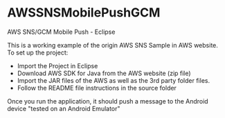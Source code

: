 # AWSSNSMobilePushGCM
AWS SNS/GCM Mobile Push - Eclipse

This is a working example of the origin AWS SNS Sample in AWS website. To set up the project:
* Import the Project in Eclipse
* Download AWS SDK for Java from the AWS website (zip file)
* Import the JAR files of the AWS as well as the 3rd party folder files.
* Follow the README file instructions in the source folder

Once you run the application, it should push a message to the Android device "tested on an Android Emulator"
